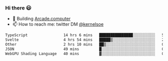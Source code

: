 ### Hi there 😃

- 🔨 Building [Arcade.computer](https://arcade.computer)
- 📫 How to reach me: twitter DM [@kernelsoe](https://twitter.com/kernelsoe)

<!--START_SECTION:waka-->

```txt
TypeScript                14 hrs 6 mins   ███████████████░░░░░░░░░░   59.76 %
Svelte                    4 hrs 54 mins   █████▒░░░░░░░░░░░░░░░░░░░   20.83 %
Other                     2 hrs 10 mins   ██▒░░░░░░░░░░░░░░░░░░░░░░   09.25 %
JSON                      49 mins         █░░░░░░░░░░░░░░░░░░░░░░░░   03.48 %
WebGPU Shading Language   40 mins         ▓░░░░░░░░░░░░░░░░░░░░░░░░   02.84 %
```

<!--END_SECTION:waka-->
